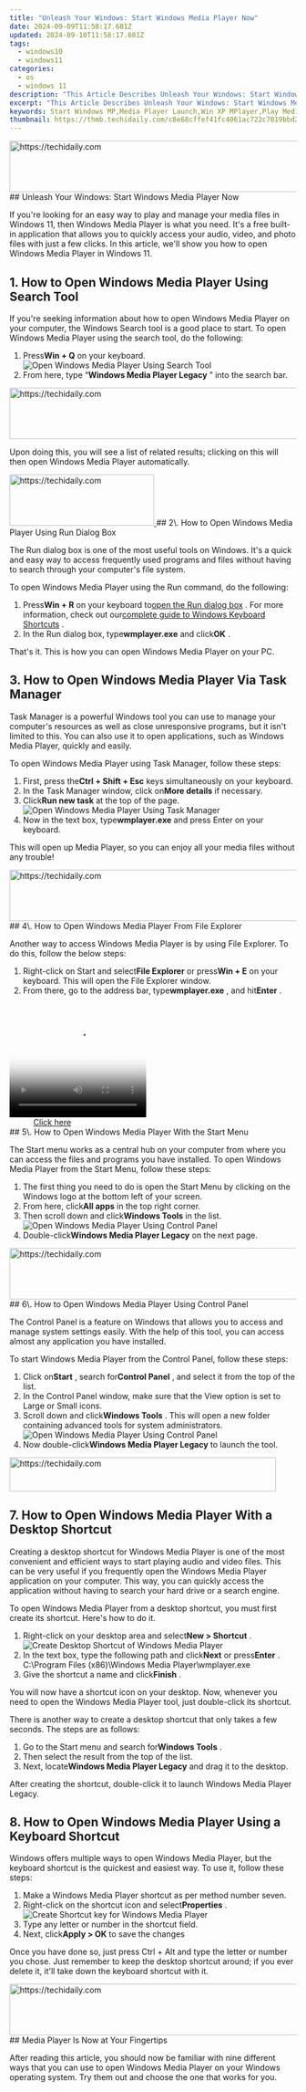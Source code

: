 ```yaml
---
title: "Unleash Your Windows: Start Windows Media Player Now"
date: 2024-09-09T11:58:17.681Z
updated: 2024-09-10T11:58:17.681Z
tags:
  - windows10
  - windows11
categories:
  - os
  - windows 11
description: "This Article Describes Unleash Your Windows: Start Windows Media Player Now"
excerpt: "This Article Describes Unleash Your Windows: Start Windows Media Player Now"
keywords: Start Windows MP,Media Player Launch,Win XP MPlayer,Play Media Window,Windows Media Engage,Media Start WIndows,Windows MP Activate
thumbnail: https://thmb.techidaily.com/c8e68cffef41fc4061ac722c7019bbd23a7bd74185b074d0cf9fcbe34770c5fd.jpg
---
```


<!-- affiliate ads begin -->
<a href="https://appsumo.8odi.net/c/5597632/2123737/7443" target="_top" id="2123737">
  <img src="//a.impactradius-go.com/display-ad/7443-2123737" border="0" alt="https://techidaily.com" width="728" height="90"/>
</a>
<img height="0" width="0" src="https://appsumo.8odi.net/i/5597632/2123737/7443" style="position:absolute;visibility:hidden;" border="0" />
<!-- affiliate ads end -->
## Unleash Your Windows: Start Windows Media Player Now

 If you're looking for an easy way to play and manage your media files in Windows 11, then Windows Media Player is what you need. It's a free built-in application that allows you to quickly access your audio, video, and photo files with just a few clicks. In this article, we'll show you how to open Windows Media Player in Windows 11.

## 1\. How to Open Windows Media Player Using Search Tool

 If you're seeking information about how to open Windows Media Player on your computer, the Windows Search tool is a good place to start. To open Windows Media Player using the search tool, do the following:

1. Press**Win + Q** on your keyboard.  
![Open Windows Media Player Using Search Tool](https://static1.makeuseofimages.com/wordpress/wp-content/uploads/2023/01/open-windows-media-player-using-search-tool.jpg)
2. From here, type “**Windows Media Player Legacy** ” into the search bar.
<!-- affiliate ads begin -->
<a href="https://unicoeye.pxf.io/c/5597632/2134496/18498" target="_top" id="2134496">
  <img src="//a.impactradius-go.com/display-ad/18498-2134496" border="0" alt="https://techidaily.com" width="728" height="90"/>
</a>
<img height="0" width="0" src="https://unicoeye.pxf.io/i/5597632/2134496/18498" style="position:absolute;visibility:hidden;" border="0" />
<!-- affiliate ads end -->

 Upon doing this, you will see a list of related results; clicking on this will then open Windows Media Player automatically.

<!-- affiliate ads begin -->
<a href="https://25home.pxf.io/c/5597632/2123473/16836" target="_top" id="2123473">
  <img src="//a.impactradius-go.com/display-ad/16836-2123473" border="0" alt="https://techidaily.com" width="254" height="90"/>
</a>
<img height="0" width="0" src="https://25home.pxf.io/i/5597632/2123473/16836" style="position:absolute;visibility:hidden;" border="0" />
<!-- affiliate ads end -->
## 2\. How to Open Windows Media Player Using Run Dialog Box

 The Run dialog box is one of the most useful tools on Windows. It's a quick and easy way to access frequently used programs and files without having to search through your computer's file system.

To open Windows Media Player using the Run command, do the following:

1. Press**Win + R** on your keyboard to[open the Run dialog box](https://www.makeuseof.com/windows-open-run-command-dialog-box/) . For more information, check out our[complete guide to Windows Keyboard Shortcuts](https://www.makeuseof.com/tag/windows-shortcuts-101-ultimate-keyboard-shortcut-guide/) .
2. In the Run dialog box, type**wmplayer.exe** and click**OK** .

 That's it. This is how you can open Windows Media Player on your PC.

## 3\. How to Open Windows Media Player Via Task Manager

 Task Manager is a powerful Windows tool you can use to manage your computer's resources as well as close unresponsive programs, but it isn't limited to this. You can also use it to open applications, such as Windows Media Player, quickly and easily.

To open Windows Media Player using Task Manager, follow these steps:

1. First, press the**Ctrl + Shift + Esc** keys simultaneously on your keyboard.
2. In the Task Manager window, click on**More details** if necessary.
3. Click**Run new task** at the top of the page.  
![Open Windows Media Player Using Task Manager](https://static1.makeuseofimages.com/wordpress/wp-content/uploads/2023/01/open-windows-media-player-using-task-manager.jpg)
4. Now in the text box, type**wmplayer.exe** and press Enter on your keyboard.

 This will open up Media Player, so you can enjoy all your media files without any trouble!

<!-- affiliate ads begin -->
<a href="https://appsumo.8odi.net/c/5597632/2118320/7443" target="_top" id="2118320">
  <img src="//a.impactradius-go.com/display-ad/7443-2118320" border="0" alt="https://techidaily.com" width="728" height="90"/>
</a>
<img height="0" width="0" src="https://appsumo.8odi.net/i/5597632/2118320/7443" style="position:absolute;visibility:hidden;" border="0" />
<!-- affiliate ads end -->
## 4\. How to Open Windows Media Player From File Explorer

 Another way to access Windows Media Player is by using File Explorer. To do this, follow the below steps:

1. Right-click on Start and select**File Explorer** or press**Win + E** on your keyboard. This will open the File Explorer window.
2. From there, go to the address bar, type**wmplayer.exe** , and hit**Enter** .

<!-- affiliate ads begin -->
<span id="1304647">
					<video width="240" height="200" style="cursor:pointer"
           poster="//a.impactradius-go.com/display-clicktoplayimage/1304647.png"
           onclick="if(!this.playClicked){this.play();this.setAttribute('controls',true);this.playClicked=true;}">
	   <source src="//a.impactradius-go.com/display-ad/15852-1304647">
	   <img src="//a.impactradius-go.com/display-clicktoplayimage/1304647.png" style="border: none; height: 100%; width: 100%; object-fit: contain">
	</video>
	<div style="width:150px;text-align:center"><a href="javascript:window.open(decodeURIComponent('https%3A%2F%2Fthefitville.pxf.io%2Fc%2F5597632%2F1304647%2F15852'), '_blank');void(0);">Click here</a></div>
</span>
<img height="0" width="0" src="https://imp.pxf.io/i/5597632/1304647/15852" style="position:absolute;visibility:hidden;" border="0" />
<!-- affiliate ads end -->
## 5\. How to Open Windows Media Player With the Start Menu

 The Start menu works as a central hub on your computer from where you can access the files and programs you have installed. To open Windows Media Player from the Start Menu, follow these steps:

1. The first thing you need to do is open the Start Menu by clicking on the Windows logo at the bottom left of your screen.
2. From here, click**All apps** in the top right corner.
3. Then scroll down and click**Windows Tools** in the list.  
![Open Windows Media Player Using Control Panel](https://static1.makeuseofimages.com/wordpress/wp-content/uploads/2023/01/open-windows-media-player-using-control-panel.jpg)
4. Double-click**Windows Media Player Legacy** on the next page.

<!-- affiliate ads begin -->
<a href="https://appsumo.8odi.net/c/5597632/2118324/7443" target="_top" id="2118324">
  <img src="//a.impactradius-go.com/display-ad/7443-2118324" border="0" alt="https://techidaily.com" width="600" height="90"/>
</a>
<img height="0" width="0" src="https://appsumo.8odi.net/i/5597632/2118324/7443" style="position:absolute;visibility:hidden;" border="0" />
<!-- affiliate ads end -->
## 6\. How to Open Windows Media Player Using Control Panel

 The Control Panel is a feature on Windows that allows you to access and manage system settings easily. With the help of this tool, you can access almost any application you have installed.

 To start Windows Media Player from the Control Panel, follow these steps:

1. Click on**Start** , search for**Control Panel** , and select it from the top of the list.
2. In the Control Panel window, make sure that the View option is set to Large or Small icons.
3. Scroll down and click**Windows Tools** . This will open a new folder containing advanced tools for system administrators.  
![Open Windows Media Player Using Control Panel](https://static1.makeuseofimages.com/wordpress/wp-content/uploads/2023/01/open-windows-media-player-using-control-panel.jpg)
4. Now double-click**Windows Media Player Legacy** to launch the tool.
<!-- affiliate ads begin -->
<a href="https://review-au.sjv.io/c/5597632/2098703/14409" target="_top" id="2098703">
  <img src="//a.impactradius-go.com/display-ad/14409-2098703" border="0" alt="https://techidaily.com" width="468" height="60"/>
</a>
<img height="0" width="0" src="https://review-au.sjv.io/i/5597632/2098703/14409" style="position:absolute;visibility:hidden;" border="0" />
<!-- affiliate ads end -->

## 7\. How to Open Windows Media Player With a Desktop Shortcut

 Creating a desktop shortcut for Windows Media Player is one of the most convenient and efficient ways to start playing audio and video files. This can be very useful if you frequently open the Windows Media Player application on your computer. This way, you can quickly access the application without having to search your hard drive or a search engine.

 To open Windows Media Player from a desktop shortcut, you must first create its shortcut. Here's how to do it.

1. Right-click on your desktop area and select**New > Shortcut** .  
![Create Desktop Shortcut of Windows Media Player](https://static1.makeuseofimages.com/wordpress/wp-content/uploads/2023/01/create-desktop-shortcut-of-windows-media-player.jpg)
2. In the text box, type the following path and click**Next** or press**Enter** .  
C:\Program Files (x86)\Windows Media Player\wmplayer.exe
3. Give the shortcut a name and click**Finish** .

 You will now have a shortcut icon on your desktop. Now, whenever you need to open the Windows Media Player tool, just double-click its shortcut.

 There is another way to create a desktop shortcut that only takes a few seconds. The steps are as follows:

1. Go to the Start menu and search for**Windows Tools** .
2. Then select the result from the top of the list.
3. Next, locate**Windows Media Player Legacy** and drag it to the desktop.

 After creating the shortcut, double-click it to launch Windows Media Player Legacy.

## 8\. How to Open Windows Media Player Using a Keyboard Shortcut

 Windows offers multiple ways to open Windows Media Player, but the keyboard shortcut is the quickest and easiest way. To use it, follow these steps:

1. Make a Windows Media Player shortcut as per method number seven.
2. Right-click on the shortcut icon and select**Properties** .  
![Create Shortcut key for Windows Media Player](https://static1.makeuseofimages.com/wordpress/wp-content/uploads/2023/01/create-shortcut-key-for-windows-media-player.jpg)
3. Type any letter or number in the shortcut field.
4. Next, click**Apply > OK** to save the changes

 Once you have done so, just press Ctrl + Alt and type the letter or number you chose. Just remember to keep the desktop shortcut around; if you ever delete it, it'll take down the keyboard shortcut with it.

<!-- affiliate ads begin -->
<a href="https://ephamedtechinc.pxf.io/c/5597632/2137216/26400" target="_top" id="2137216">
  <img src="//a.impactradius-go.com/display-ad/26400-2137216" border="0" alt="https://techidaily.com" width="728" height="90"/>
</a>
<img height="0" width="0" src="https://ephamedtechinc.pxf.io/i/5597632/2137216/26400" style="position:absolute;visibility:hidden;" border="0" />
<!-- affiliate ads end -->
## Media Player Is Now at Your Fingertips

 After reading this article, you should now be familiar with nine different ways that you can use to open Windows Media Player on your Windows operating system. Try them out and choose the one that works for you.


<ins class="adsbygoogle"
     style="display:block"
     data-ad-format="autorelaxed"
     data-ad-client="ca-pub-7571918770474297"
     data-ad-slot="1223367746"></ins>



<ins class="adsbygoogle"
     style="display:block"
     data-ad-client="ca-pub-7571918770474297"
     data-ad-slot="8358498916"
     data-ad-format="auto"
     data-full-width-responsive="true"></ins>


